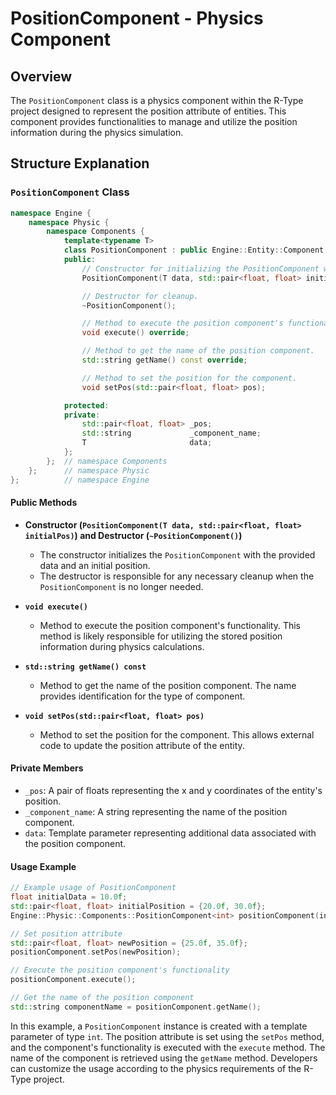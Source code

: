 # PositionComponent - Physics Component

## Overview

The `PositionComponent` class is a physics component within the R-Type project designed to represent the position attribute of entities. This component provides functionalities to manage and utilize the position information during the physics simulation.

## Structure Explanation

### `PositionComponent` Class

```cpp
namespace Engine {
    namespace Physic {
        namespace Components {
            template<typename T>
            class PositionComponent : public Engine::Entity::Component::AComponent {
            public:
                // Constructor for initializing the PositionComponent with data and initial position.
                PositionComponent(T data, std::pair<float, float> initialPos);

                // Destructor for cleanup.
                ~PositionComponent();

                // Method to execute the position component's functionality.
                void execute() override;

                // Method to get the name of the position component.
                std::string getName() const override;

                // Method to set the position for the component.
                void setPos(std::pair<float, float> pos);

            protected:
            private:
                std::pair<float, float> _pos;
                std::string             _component_name;
                T                       data;
            };
        };  // namespace Components
    };      // namespace Physic
};          // namespace Engine
```

#### Public Methods

- **Constructor (`PositionComponent(T data, std::pair<float, float> initialPos)`) and Destructor (`~PositionComponent()`)**
  - The constructor initializes the `PositionComponent` with the provided data and an initial position.
  - The destructor is responsible for any necessary cleanup when the `PositionComponent` is no longer needed.

- **`void execute()`**
  - Method to execute the position component's functionality. This method is likely responsible for utilizing the stored position information during physics calculations.

- **`std::string getName() const`**
  - Method to get the name of the position component. The name provides identification for the type of component.

- **`void setPos(std::pair<float, float> pos)`**
  - Method to set the position for the component. This allows external code to update the position attribute of the entity.

#### Private Members

- `_pos`: A pair of floats representing the x and y coordinates of the entity's position.
- `_component_name`: A string representing the name of the position component.
- `data`: Template parameter representing additional data associated with the position component.

#### Usage Example

```cpp
// Example usage of PositionComponent
float initialData = 10.0f;
std::pair<float, float> initialPosition = {20.0f, 30.0f};
Engine::Physic::Components::PositionComponent<int> positionComponent(initialData, initialPosition);

// Set position attribute
std::pair<float, float> newPosition = {25.0f, 35.0f};
positionComponent.setPos(newPosition);

// Execute the position component's functionality
positionComponent.execute();

// Get the name of the position component
std::string componentName = positionComponent.getName();
```

In this example, a `PositionComponent` instance is created with a template parameter of type `int`. The position attribute is set using the `setPos` method, and the component's functionality is executed with the `execute` method. The name of the component is retrieved using the `getName` method. Developers can customize the usage according to the physics requirements of the R-Type project.